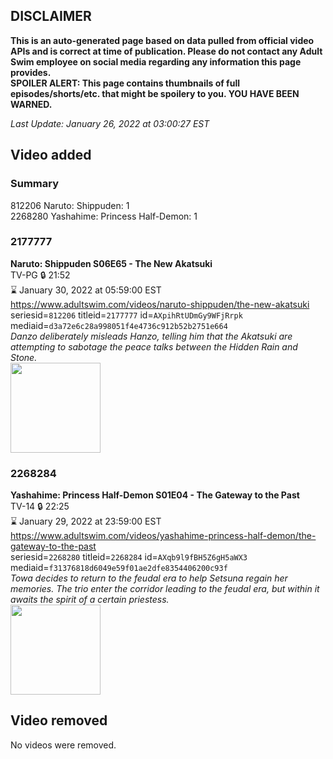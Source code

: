## DISCLAIMER
**This is an auto-generated page based on data pulled from official video APIs and is correct at time of publication. Please do not contact any Adult Swim employee on social media regarding any information this page provides.**  
**SPOILER ALERT: This page contains thumbnails of full episodes/shorts/etc. that might be spoilery to you. YOU HAVE BEEN WARNED.**  

_Last Update: January 26, 2022 at 03:00:27 EST_
## Video added
### Summary
812206 Naruto: Shippuden: 1  
2268280 Yashahime: Princess Half-Demon: 1  
### 2177777
**Naruto: Shippuden S06E65 - The New Akatsuki**  
TV-PG 🔒 21:52  
⌛ January 30, 2022 at 05:59:00 EST  
https://www.adultswim.com/videos/naruto-shippuden/the-new-akatsuki  
seriesid=`812206` titleid=`2177777` id=`AXpihRtUDmGy9WFjRrpk` mediaid=`d3a72e6c28a998051f4e4736c912b52b2751e664`  
_Danzo deliberately misleads Hanzo, telling him that the Akatsuki are attempting to sabotage the peace talks between the Hidden Rain and Stone._  
<a href="https://media.cdn.adultswim.com/uploads/20210701/thumbnails/2_2171145388-NarutoShippuden_348_ANewAkatsuki.png"><img src="https://media.cdn.adultswim.com/uploads/20210701/thumbnails/2_2171145388-NarutoShippuden_348_ANewAkatsuki.png" height="144px" /></a>
### 2268284
**Yashahime: Princess Half-Demon S01E04 - The Gateway to the Past**  
TV-14 🔒 22:25  
⌛ January 29, 2022 at 23:59:00 EST  
https://www.adultswim.com/videos/yashahime-princess-half-demon/the-gateway-to-the-past  
seriesid=`2268280` titleid=`2268284` id=`AXqb9l9fBH5Z6gH5aWX3` mediaid=`f31376818d6049e59f01ae2dfe8354406200c93f`  
_Towa decides to return to the feudal era to help Setsuna regain her memories. The trio enter the corridor leading to the feudal era, but within it awaits the spirit of a certain priestess._  
<a href="https://media.cdn.adultswim.com/uploads/20210716/thumbnails/2_217161023368-YashahimePrincessHalfDemon_104_TheGatewayToThePast.png"><img src="https://media.cdn.adultswim.com/uploads/20210716/thumbnails/2_217161023368-YashahimePrincessHalfDemon_104_TheGatewayToThePast.png" height="144px" /></a>
## Video removed
No videos were removed.  
